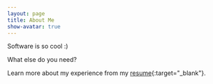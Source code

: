 ```yaml
---
layout: page
title: About Me
show-avatar: true
---
```


Software is so cool :)

What else do you need?

Learn more about my experience from my [resume](/img/Parinita_Edke.pdf){:target="_blank"}.
